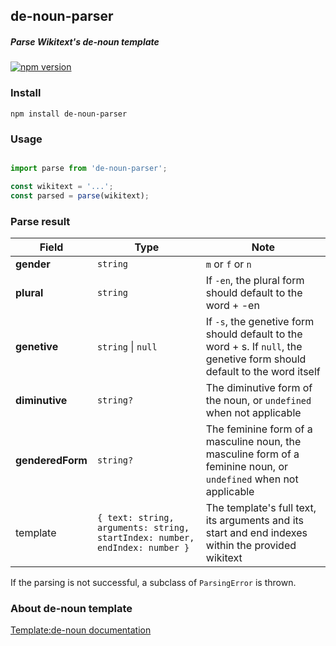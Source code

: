## de-noun-parser
##### Parse Wikitext's de-noun template


[![npm version](https://badge.fury.io/js/de-noun-parser.svg)](https://badge.fury.io/js/de-noun-parser)

### Install

``` 
npm install de-noun-parser 
```

### Usage

``` ts

import parse from 'de-noun-parser';

const wikitext = '...';
const parsed = parse(wikitext);

```

### Parse result

| Field            | Type                                                                        | Note                                                                                                                      |
| ---------------- | --------------------------------------------------------------------------- | ------------------------------------------------------------------------------------------------------------------------- |
| **gender**       | `string`                                                                    | `m` or `f` or `n`                                                                                                         |
| **plural**       | `string`                                                                    | If `-en`, the plural form should default to the word + -en                                                                |
| **genetive**     | `string` \| `null`                                                          | If `-s`, the genetive form should default to the word + s. If `null`, the genetive form should default to the word itself |  |
| **diminutive**   | `string?`                                                                   | The diminutive form of the noun, or `undefined` when not applicable                                                       |
| **genderedForm** | `string?`                                                                   | The feminine form of a masculine noun, the masculine form of a feminine noun, or `undefined` when not applicable          |
| template         | `{ text: string, arguments: string, startIndex: number, endIndex: number }` | The template's full text, its arguments and its start and end indexes within the provided wikitext                        |

If the parsing is not successful, a subclass of `ParsingError` is thrown.

### About de-noun template

[Template:de-noun documentation](https://en.wiktionary.org/wiki/Template:de-noun)